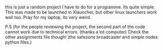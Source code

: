 this is just a random project I have to do for a programme. Its quite simple. This was made to be launched in Xlauncher, but other linux launchers work well too. 
Pray for my laptop, its very weird. 

P.S (for the people reviewing the project, the second part of the code cannot work due to technical errors. (thanks a lot computer)
Check the other assignments file though! (the safezone broadcaster and simple nodes python files.)
